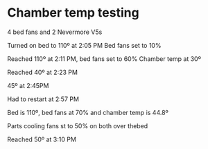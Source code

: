 # Chamber temp testing

4 bed fans and 2 Nevermore V5s

Turned on bed to 110º at 2:05 PM Bed fans set to 10%

Reached 110º at 2:11 PM, bed fans set to 60%  Chamber temp at 30º

Reached 40º at 2:23 PM

45º at 2:45PM

Had to restart at 2:57 PM

Bed is 110º, bed fans at 70% and chamber temp is 44.8º

Parts cooling fans st to 50% on both over thebed

Reached 50º at  3:10 PM
